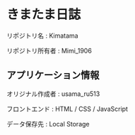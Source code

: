 # きまたま日誌

リポジトリ名 : Kimatama

リポジトリ所有者 : Mimi_1906

## アプリケーション情報

オリジナル作成者 : usama_ru513

フロントエンド : HTML / CSS / JavaScript

データ保存先 : Local Storage

